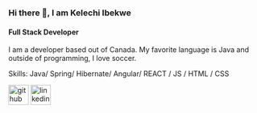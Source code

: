 ### Hi there 👋, I am Kelechi Ibekwe
#### Full Stack Developer
I am a developer based out of Canada. My favorite language is Java and outside of programming, I love soccer. 

Skills: Java/ Spring/ Hibernate/ Angular/ REACT / JS / HTML / CSS



[<img src='https://cdn.jsdelivr.net/npm/simple-icons@3.0.1/icons/github.svg' alt='github' height='40'>](https://github.com/Kelechiibekwe)  [<img src='https://cdn.jsdelivr.net/npm/simple-icons@3.0.1/icons/linkedin.svg' alt='linkedin' height='40'>](https://www.linkedin.com/in/https://www.linkedin.com/in/kelechi-ibekwe//)  

<!-- ![GitHub stats](https://github-readme-stats.vercel.app/api?username=Kelechiibekwe&show_icons=true)   -->


